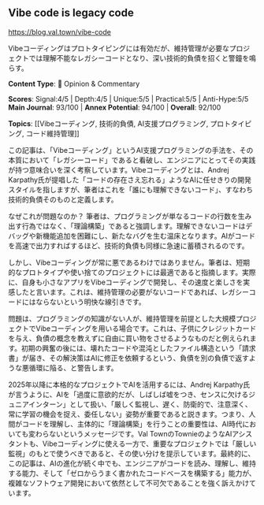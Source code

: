 ## Vibe code is legacy code

https://blog.val.town/vibe-code

Vibeコーディングはプロトタイピングには有効だが、維持管理が必要なプロジェクトでは理解不能なレガシーコードとなり、深い技術的負債を招くと警鐘を鳴らす。

**Content Type**: 💭 Opinion & Commentary

**Scores**: Signal:4/5 | Depth:4/5 | Unique:5/5 | Practical:5/5 | Anti-Hype:5/5
**Main Journal**: 93/100 | **Annex Potential**: 94/100 | **Overall**: 92/100

**Topics**: [[Vibeコーディング, 技術的負債, AI支援プログラミング, プロトタイピング, コード維持管理]]

この記事は、「Vibeコーディング」というAI支援プログラミングの手法を、その本質において「レガシーコード」であると看破し、エンジニアにとってその実践が持つ意味合いを深く考察しています。Vibeコーディングとは、Andrej Karpathy氏が提唱した「コードの存在さえ忘れる」ようなAIに任せきりの開発スタイルを指しますが、筆者はこれを「誰にも理解できないコード」、すなわち技術的負債そのものと定義します。

なぜこれが問題なのか？ 筆者は、プログラミングが単なるコードの行数を生み出す行為ではなく、「理論構築」であると強調します。理解できないコードはデバッグや新機能追加を困難にし、新たなバグを生む温床となります。AIがコードを高速で出力すればするほど、技術的負債も同様に急速に蓄積されるのです。

しかし、Vibeコーディングが常に悪であるわけではありません。筆者は、短期的なプロトタイプや使い捨てのプロジェクトには最適であると指摘します。実際に、自身も小さなアプリをVibeコーディングで開発し、その速度と楽しさを実感したと言います。これは、維持管理の必要がないコードであれば、レガシーコードにはならないという明快な線引きです。

問題は、プログラミングの知識がない人が、維持管理を前提とした大規模プロジェクトでVibeコーディングを用いる場合です。これは、子供にクレジットカードを与え、負債の概念を教えずに自由に買い物をさせるようなものだと例えられます。初期の興奮の後には、壊れたコードや混沌としたファイル構造という「請求書」が届き、その解決策はAIに修正を依頼するという、負債を別の負債で返すような悪循環に陥る、と警告します。

2025年以降に本格的なプロジェクトでAIを活用するには、Andrej Karpathy氏が言うように、AIを「過度に意欲的だが、しばしば嘘をつき、センスに欠けるジュニアインターン」として扱い、「厳しく監視し、遅く、防衛的で、注意深く、常に学習の機会を捉え、委任しない」姿勢が重要であると説きます。つまり、人間がコードを理解し、主体的に「理論構築」を行うことの重要性は、AI時代においても変わらないというメッセージです。Val TownのTownieのようなAIアシスタントも、Vibeコーディングに使える一方で、重要なプロジェクトでは「厳しい監視」のもとで使うべきであると、その使い分けを提示しています。最終的に、この記事は、AIの進化が続く中でも、エンジニアがコードを読み、理解し、維持する能力、そして「ゼロからうまく書かれたコードベースを構築する」能力が、複雑なソフトウェア開発において依然として不可欠であることを強く訴えかけています。